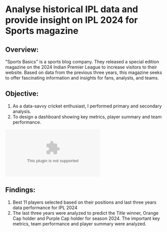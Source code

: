 # Analyse historical IPL data and provide insight on IPL 2024 for Sports magazine

## Overview: 
"Sports Basics" is a sports blog company. They released a special edition magazine on the 
 2024 Indian Premier League to increase visitors to their website. Based on data from the 
 previous three years, this magazine seeks to offer fascinating information and insights for 
 fans, analysts, and teams.

## Objective: 
 1) As a data-savvy cricket enthusiast, I performed primary and secondary analysis.
 2) To design a dashboard showing key metrics, player summary and team performance.

![IPL ppt.pptx](https://github.com/TitikshaLohe/IPL-Analysis/files/15157771/IPL.ppt.pptx)

## Findings:
1) Best 11 players selected based on their positions and last three years data performance for IPL 2024
2) The last three years were analyzed to predict the Title winner, Orange Cap holder and Purple Cap holder for season 2024.
The important key metrics, team performance and player summary were analyzed.

